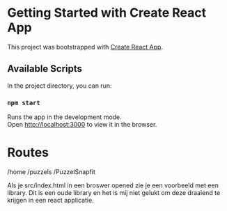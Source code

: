 # Getting Started with Create React App

This project was bootstrapped with [Create React App](https://github.com/facebook/create-react-app).

## Available Scripts

In the project directory, you can run:

### `npm start`

Runs the app in the development mode.\
Open [http://localhost:3000](http://localhost:3000) to view it in the browser.

# Routes

/home
/puzzels
/PuzzelSnapfit

Als je src/index.html in een broswer opened zie je een voorbeeld met een library. Dit is een
oude library en het is mij niet gelukt om deze draaiend te krijgen in een react applicatie.
